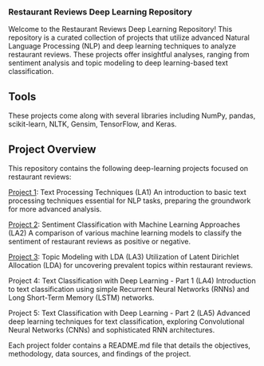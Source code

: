 ### Restaurant Reviews Deep Learning Repository
Welcome to the Restaurant Reviews Deep Learning Repository! This repository is a curated collection of projects that utilize advanced Natural Language Processing (NLP) and deep learning techniques to analyze restaurant reviews. These projects offer insightful analyses, ranging from sentiment analysis and topic modeling to deep learning-based text classification.

## Tools
These projects come along with several libraries including NumPy, pandas, scikit-learn, NLTK, Gensim, TensorFlow, and Keras. 

## Project Overview
This repository contains the following deep-learning projects focused on restaurant reviews:

[Project 1](https://github.com/tristahsu/Restaurant_reviews_deep_learning/tree/main/Project%201): Text Processing Techniques (LA1)
An introduction to basic text processing techniques essential for NLP tasks, preparing the groundwork for more advanced analysis.

[Project 2](https://github.com/tristahsu/Restaurant_reviews_deep_learning/tree/main/Project%202): Sentiment Classification with Machine Learning Approaches (LA2)
A comparison of various machine learning models to classify the sentiment of restaurant reviews as positive or negative.

[Project 3](https://github.com/tristahsu/Restaurant_reviews_deep_learning/tree/main/Project%203): Topic Modeling with LDA (LA3)
Utilization of Latent Dirichlet Allocation (LDA) for uncovering prevalent topics within restaurant reviews.

Project 4: Text Classification with Deep Learning - Part 1 (LA4)
Introduction to text classification using simple Recurrent Neural Networks (RNNs) and Long Short-Term Memory (LSTM) networks.

Project 5: Text Classification with Deep Learning - Part 2 (LA5)
Advanced deep learning techniques for text classification, exploring Convolutional Neural Networks (CNNs) and sophisticated RNN architectures.

Each project folder contains a README.md file that details the objectives, methodology, data sources, and findings of the project. 
